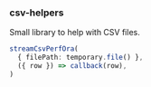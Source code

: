 ### csv-helpers

Small library to help with CSV files.

```ts
streamCsvPerfOra(
  { filePath: temporary.file() },
  ({ row }) => callback(row),
)
```
